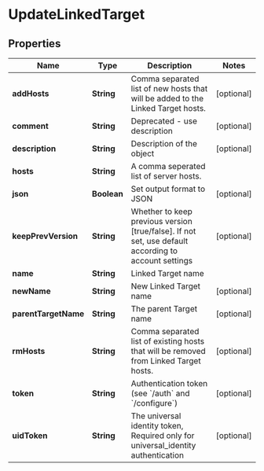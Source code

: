 

# UpdateLinkedTarget

## Properties

Name | Type | Description | Notes
------------ | ------------- | ------------- | -------------
**addHosts** | **String** | Comma separated list of new hosts that will be added to the Linked Target hosts. |  [optional]
**comment** | **String** | Deprecated - use description |  [optional]
**description** | **String** | Description of the object |  [optional]
**hosts** | **String** | A comma seperated list of server hosts. | 
**json** | **Boolean** | Set output format to JSON |  [optional]
**keepPrevVersion** | **String** | Whether to keep previous version [true/false]. If not set, use default according to account settings |  [optional]
**name** | **String** | Linked Target name | 
**newName** | **String** | New Linked Target name |  [optional]
**parentTargetName** | **String** | The parent Target name |  [optional]
**rmHosts** | **String** | Comma separated list of existing hosts that will be removed from Linked Target hosts. |  [optional]
**token** | **String** | Authentication token (see &#x60;/auth&#x60; and &#x60;/configure&#x60;) |  [optional]
**uidToken** | **String** | The universal identity token, Required only for universal_identity authentication |  [optional]



